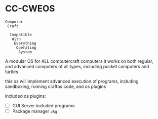 # CC-CWEOS
```
Computer
 Craft

  Compatible
   With
    Everything
     Operating
      System
```
A modular OS for ALL computercraft computers
it works on both regular, and advanced computers of all types, including pocket computers and turtles

this os will implement advanced execution of programs, including sandboxing, running craftos code, and os plugins

included os plugins:
- [ ] GUI Server
included programs:
- [ ] Package manager `pkg`
